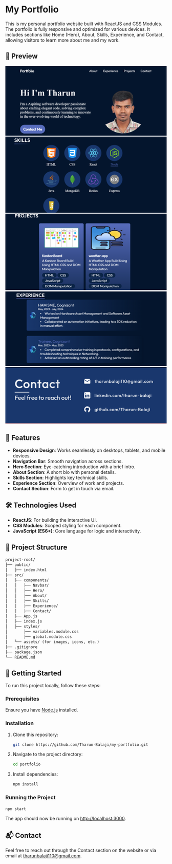 
# My Portfolio

This is my personal portfolio website built with ReactJS and CSS Modules. The portfolio is fully responsive and optimized for various devices. It includes sections like Home (Hero), About, Skills, Experience, and Contact, allowing visitors to learn more about me and my work.

## 📸 Preview

![Preview of Portfolio](image.png)
![skills section](image-1.png)
![projects section](image-2.png)
![experience section](image-3.png)
![contact section](image-4.png)

## 🌟 Features

- **Responsive Design**: Works seamlessly on desktops, tablets, and mobile devices.
- **Navigation Bar**: Smooth navigation across sections.
- **Hero Section**: Eye-catching introduction with a brief intro.
- **About Section**: A short bio with personal details.
- **Skills Section**: Highlights key technical skills.
- **Experience Section**: Overview of work and projects.
- **Contact Section**: Form to get in touch via email.

## 🛠️ Technologies Used

- **ReactJS**: For building the interactive UI.
- **CSS Modules**: Scoped styling for each component.
- **JavaScript (ES6+)**: Core language for logic and interactivity.

## 📂 Project Structure

```plaintext
project-root/
├── public/
│   ├── index.html
├── src/
│   ├── components/
│   │   ├── Navbar/
│   │   ├── Hero/
│   │   ├── About/
│   │   ├── Skills/
│   │   ├── Experience/
│   │   ├── Contact/
│   ├── App.js
│   ├── index.js
│   ├── styles/
│       ├── variables.module.css
│       ├── global.module.css
│   └── assets/ (for images, icons, etc.)
├── .gitignore
├── package.json
└── README.md
```

## 🚀 Getting Started

To run this project locally, follow these steps:

### Prerequisites

Ensure you have [Node.js](https://nodejs.org/) installed.

### Installation

1. Clone this repository:
   ```bash
   git clone https://github.com/Tharun-Balaji/my-portfolio.git
   ```
2. Navigate to the project directory:
   ```bash
   cd portfolio
   ```
3. Install dependencies:
   ```bash
   npm install
   ```

### Running the Project

```bash
npm start
```

The app should now be running on [http://localhost:3000](http://localhost:3000).

## 📬 Contact

Feel free to reach out through the Contact section on the website or via email at [tharunbalaji110@gmail.com](mailto:[tharunbalaji110@gmail.com).
